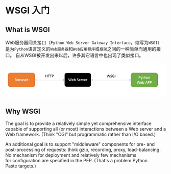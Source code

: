 # WSGI 入门

## What is WSGI
Web服务器网关接口（`Python Web Server Gateway Interface`，缩写为`WSGI`）是为`Python`语言定义的`Web服务器`和`Web应用程序`或`框架`之间的一种简单而通用的接口。
自从WSGI被开发出来以后，许多其它语言中也出现了类似接口。

![WSGI Basic](../_images/wsgi_basic.png)

## Why WSGI

The goal is to provide a relatively simple yet comprehensive interface capable of supporting all (or most) interactions between a Web server and a Web framework. 
(Think "CGI" but programmatic rather than I/O based.)

An additional goal is to support "middleware" components for pre- and post-processing of requests: think gzip, recording, proxy, load-balancing.
No mechanism for deployment and relatively few mechanisms for configuration are specified in the PEP. (That's a problem Python Paste targets.)
